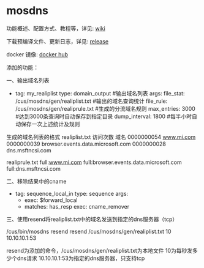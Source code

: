 # mosdns

功能概述、配置方式、教程等，详见: [wiki](https://irine-sistiana.gitbook.io/mosdns-wiki/)

下载预编译文件、更新日志，详见: [release](https://github.com/IrineSistiana/mosdns/releases)

docker 镜像: [docker hub](https://hub.docker.com/r/irinesistiana/mosdns)


添加的功能：

一、输出域名列表
  - tag: my_realiplist
    type: domain_output        #输出域名列表
    args:
      file_stat: /cus/mosdns/gen/realiplist.txt   #输出的域名查询统计
      file_rule: /cus/mosdns/gen/realiprule.txt  #生成的分流域名规则
      max_entries: 3000       #达到3000条查询时自动保存到指定目录
      dump_interval: 1800   #每半小时自动保存一次上述统计及规则

生成的域名列表的格式
realiplist.txt
访问次数   域名
0000000054 www.mi.com
0000000039 browser.events.data.microsoft.com
0000000028 dns.msftncsi.com

realiprule.txt
full:www.mi.com
full:browser.events.data.microsoft.com
full:dns.msftncsi.com

二、移除结果中的cname
  - tag: sequence_local_in
    type: sequence
    args:
      - exec: $forward_local
      - matches: has_resp
        exec: cname_remover

三、使用resend将realiplist.txt中的域名发送到指定的dns服务器（tcp）

/cus/bin/mosdns resend resend /cus/mosdns/gen/realiplist.txt 10 10.10.10.1:53

resend为添加的命令，/cus/mosdns/gen/realiplist.txt为本地文件 10为每秒发多少个dns请求 10.10.10.1:53为指定的dns服务器，只支持tcp


